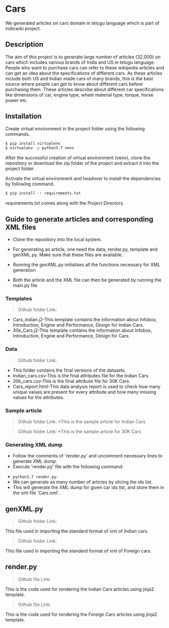 # Cars
We generated articles on cars domain in telugu language which is part of indicwiki project.
## Description
The aim of this project is to generate large number of articles (32,000) on cars which includes various brands of India and US in telugu language. People who want to purchase cars can refer to these wikipedia articles and can get an idea about the specifications of different cars. As these articles include both US and Indian made cars of many brands, this is the best source where people can get to know about different cars before purchasing them. These articles describe about different car specifications like dimensions of car, engine type, wheel material type, torque, horse power etc.
## Installation
Create virtual environment in the project folder using the following commands.

```bash
$ pip install virtualenv
$ virtualenv -p python3.7 venv
```
After the successful creation of virtual environment (venv), clone the repository or download the zip folder of the project and extract it into the project folder.

Activate the virtual environment and headover to install the dependencies by following command.
```bash
$ pip install -r requirements.txt
```
requirements.txt comes along with the Project Directory. 
## Guide to generate articles and corresponding XML files
* Clone the repository into the local system.

* For generating an article, one need the data, render.py, template and genXML.py. Make sure that these files are available.

* Running the genXML.py initialises all the functions necessary for XML generation

* Both the article and the XML file can then be generated by running the main.py file

### Templates
>Github folder Link:

* Cars_indian.j2-This template contains the information about Infobox, Introduction, Engine and Performance, Design for Indian Cars.
* 30k_Cars.j2-This template contains the information about Infobox, Introduction, Engine and Performance, Design for Cars.

### Data
>Github folder Link:
* This folder contains the final versions of the datasets.
* Indian_cars.csv-This is the final attributes file for the Indian Cars.
* 30k_cars.csv-This is the final attribute file for 30K Cars.
* Cars_report.html-This data analysis report is used to check how many unique values are present for every attribute and how many missing values for the attributes.

### Sample article
>Github folder Link:
*This is the sample article for Indian Cars

>Github folder Link:
*This is the sample article for 30K Cars

### Generating XML dump

* Follow the comments of 'render.py' and uncomment necessary lines to generate XML dump.
* Execute 'render.py'  file with the  following command:
- `python3.7 render.py`. 
- We can generate as many number of articles by slicing the ids list.
- This will generate the XML dump for given car ids list, and store them in the xml file 'Cars.xml'.
## genXML.py
> Github folder Link: 

This file used in importing the standard format of xml of Indian cars.
> Github folder Link: 

This file used in importing the standard format of xml of Foreign cars.
## render.py
>Github file Link:

This is the code used for rendering the Indian Cars articles using jinja2 template. 
>Github file Link:

This is the code used for rendering the Foreign Cars articles using jinja2 template.

